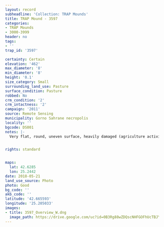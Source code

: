 ```yaml
---
layout: record
subheadline: 'Collection: TRAP Mounds'
title: TRAP Mound - 3597
categories:
- TRAP Mounds
- 3000-3999
header: no
tags:
- ''
trap_id: '3597'

certainty: Certain
elevation: '462'
max_diameter: '8'
min_diameter: '8'
height: '0.1'
size_category: Small
surrounding_land_use: Pasture
surface_condition: Pasture
robbed: No
crm_condition: '2'
crm_intactness: '2'
campaign: '2011'
source: Remote Sensing
municipality: Gorno Sahrane necropolis
locality: ''
bgcode: DS001
notes: |-
  Very flat, round, uneven surface, heavily damaged (agriculture activity).


rights: standard


maps:
  lat: 42.6285
  lon: 25.2442
date: 2018-05-21
land_use_source: Photo
photo: Good
bg_code: ''
akb_code: ''
latitude: '42.665593'
longitude: '25.205033'
images:
- title: 3597_Overview_W.dng
  image_path: https://drive.google.com/uc?id=0B3Rg88wZDQscNHFGOFhUcTBJY3c
---
```

